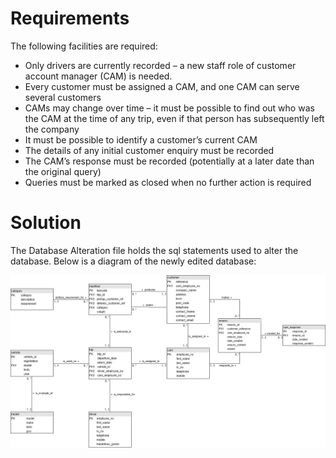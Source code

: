 # Requirements

The following facilities are required:
- Only drivers are currently recorded – a new staff role of customer account manager (CAM) is needed.
- Every customer must be assigned a CAM, and one CAM can serve several customers
- CAMs may change over time – it must be possible to find out who was the CAM at the time of any trip, even if that person has subsequently left the company
- It must be possible to identify a customer’s current CAM
- The details of any initial customer enquiry must be recorded
- The CAM’s response must be recorded (potentially at a later date than the original query)
- Queries must be marked as closed when no further action is required

# Solution

The Database Alteration file holds the sql statements used to alter the database. Below is a diagram of the newly edited database:

![](../img/databasenew.png)
